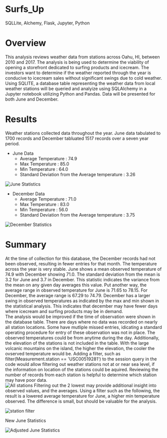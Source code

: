 # Surfs_Up
SQLLite, Alchemy, Flask, Jupyter, Python

# Overview
This analysis reviews weather data from stations across Oahu, HI, between 2010 and 2017.  The analysis is being used to determine the viability of opening a storefront dedicated to surfing products and icecream.  The investors want to determine if the weather reported through the year is conducive to icecream sales without significant swings due to cold weather.  Using SQLITE, a database table representing the weather data from local weather stations will be queried and analyize using SQLAlchemy in a Jupyter notebook utilizing Python and Pandas. Data will be presented for both June and December.

# Results
Weather stations collected data throughout the year.  June data tabulated to 1700 records and December tabluated 1517 records over a seven year period. 
- June Data
  - Average Temperature : 74.9
  - Max Temperature : 85.0
  - Min Temperature : 64.0
  - Standard Deviation from the Average temperature : 3.26


![June Statistics](https://user-images.githubusercontent.com/79231355/117584513-16151300-b0d3-11eb-842f-b9eeb26d38f7.png)


  
- December Data
  - Average Temperature : 71.0
  - Max Temperature : 83.0
  - Min Temperature : 56.0
  - Standard Deviation from the Average temperature : 3.75

![December Statistics](https://user-images.githubusercontent.com/79231355/117584523-1d3c2100-b0d3-11eb-8e0e-7b93289aade0.png)







# Summary
At the time of collection for this database, the December records had not been observed, resulting in fewer entries for that month.  The temperature across the year is very stable.  June shows a mean observed temperature of 74.9 with December showing 71.0.  The standard deviation from the mean is 3.2 for June and 3.7 in December.  This statistic indicates the variance from the mean on any given day averages this value.  Put another way, the average range in observed temperature for June is 71.65 to 78.15.  For December, the average range is 67.29 to 74.79.  December has a larger swing in observed temperatures as indicated by the max and min shown in the statistical analysis.  This indicates that december may have fewer days where icecream and surfing products may be in demand.  
The analysis would be improved if the time of observation were shown in the database table.  There are days where no data was recorded on nearly all station locations.  Some have mutliple missed entries, idicating a standard operating procedure for entry of these observation was not in place.  The observed temperatures could be from anytime during the day.  Additionally, the elevation of the stations is not included in the table.  With the large volcanic mountains on the island, the higher the elevation, the cooler the ovserved temperature would be.  Adding a filter, such as filter(Measurement.station == 'USC00519281') to the session query in the code would allow filtering out weather stations not at or near sea level, if the information on location of the stations could be aquired. Reviewing the number of records from each station is helpful to determine which station may have poor data.  
![All stations](https://user-images.githubusercontent.com/79231355/117584868-f2eb6300-b0d4-11eb-9596-aac0c698c622.png)
Filtering out the 2 lowest may provide additional insight into observed values, and the averages. Using a filter such as the following, the result is a lowered average temperature for June, a higher min temperature observed.  The difference is small, but should be valuable for the analysis.


![station filter](https://user-images.githubusercontent.com/79231355/117584976-9ccaef80-b0d5-11eb-83b5-7defb7444bac.png)

New June Statistics


![Adjusted June Statistics](https://user-images.githubusercontent.com/79231355/117584996-b53b0a00-b0d5-11eb-8b60-ec50f6a5102d.png)






